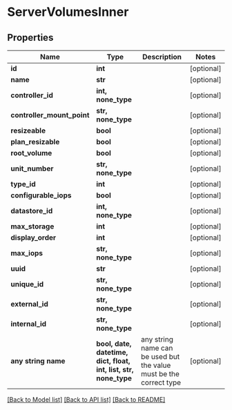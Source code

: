 # ServerVolumesInner


## Properties
Name | Type | Description | Notes
------------ | ------------- | ------------- | -------------
**id** | **int** |  | [optional] 
**name** | **str** |  | [optional] 
**controller_id** | **int, none_type** |  | [optional] 
**controller_mount_point** | **str, none_type** |  | [optional] 
**resizeable** | **bool** |  | [optional] 
**plan_resizable** | **bool** |  | [optional] 
**root_volume** | **bool** |  | [optional] 
**unit_number** | **str, none_type** |  | [optional] 
**type_id** | **int** |  | [optional] 
**configurable_iops** | **bool** |  | [optional] 
**datastore_id** | **int, none_type** |  | [optional] 
**max_storage** | **int** |  | [optional] 
**display_order** | **int** |  | [optional] 
**max_iops** | **str, none_type** |  | [optional] 
**uuid** | **str** |  | [optional] 
**unique_id** | **str, none_type** |  | [optional] 
**external_id** | **str, none_type** |  | [optional] 
**internal_id** | **str, none_type** |  | [optional] 
**any string name** | **bool, date, datetime, dict, float, int, list, str, none_type** | any string name can be used but the value must be the correct type | [optional]

[[Back to Model list]](../README.md#documentation-for-models) [[Back to API list]](../README.md#documentation-for-api-endpoints) [[Back to README]](../README.md)


